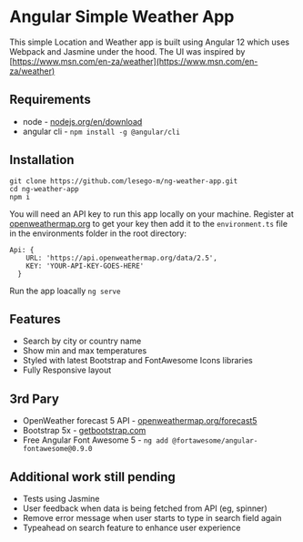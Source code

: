 # Angular Simple Weather App

This simple Location and Weather app is built using Angular 12 which uses Webpack and Jasmine under the hood. The UI was inspired by [https://www.msn.com/en-za/weather](https://www.msn.com/en-za/weather)

## Requirements

- node - [nodejs.org/en/download](https://nodejs.org/en/download/)
- angular cli - `npm install -g @angular/cli`


## Installation

```
git clone https://github.com/lesego-m/ng-weather-app.git
cd ng-weather-app
npm i
```

You will need an API key to run this app locally on your machine. Register at [openweathermap.org](https://openweathermap.org) to get your key then add it to the `environment.ts` file in the environments folder in the root directory:

```
Api: {
    URL: 'https://api.openweathermap.org/data/2.5',
    KEY: 'YOUR-API-KEY-GOES-HERE'
  }
```

Run the app loacally
`ng serve`

## Features

- Search by city or country name
- Show min and max temperatures
- Styled with latest Bootstrap and FontAwesome Icons libraries
- Fully Responsive layout

## 3rd Pary

- OpenWeather forecast 5 API - [openweathermap.org/forecast5](https://openweathermap.org/forecast5)
- Bootstrap 5x - [getbootstrap.com](https://getbootstrap.com/)
- Free Angular Font Awesome 5 - `ng add @fortawesome/angular-fontawesome@0.9.0`

## Additional work still pending

- Tests using Jasmine
- User feedback when data is being fetched from API (eg, spinner)
- Remove error message when user starts to type in search field again
- Typeahead on search feature to enhance user experience

